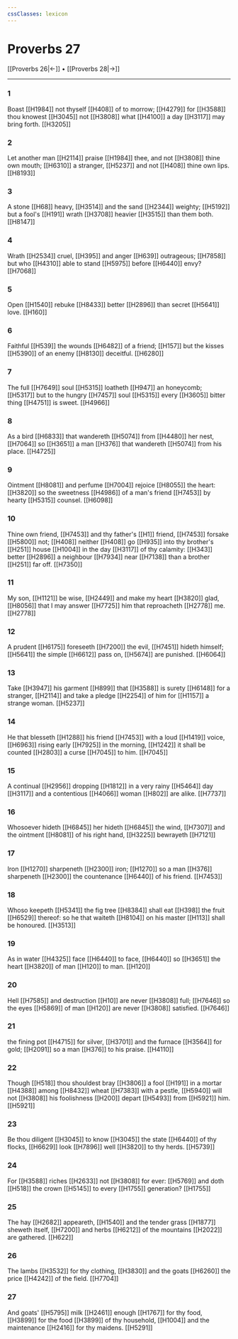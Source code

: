 ```yaml
---
cssClasses: lexicon
---
```

# Proverbs 27

[[Proverbs 26|←]] • [[Proverbs 28|→]]

---

### 1
Boast [[H1984]] not thyself [[H408]] of to morrow; [[H4279]] for [[H3588]] thou knowest [[H3045]] not [[H3808]] what [[H4100]] a day [[H3117]] may bring forth. [[H3205]]

### 2
Let another man [[H2114]] praise [[H1984]] thee, and not [[H3808]] thine own mouth; [[H6310]] a stranger, [[H5237]] and not [[H408]] thine own lips. [[H8193]]

### 3
A stone [[H68]] heavy, [[H3514]] and the sand [[H2344]] weighty; [[H5192]] but a fool's [[H191]] wrath [[H3708]] heavier [[H3515]] than them both. [[H8147]]

### 4
Wrath [[H2534]] cruel, [[H395]] and anger [[H639]] outrageous; [[H7858]] but who [[H4310]] able to stand [[H5975]] before [[H6440]] envy? [[H7068]]

### 5
Open [[H1540]] rebuke [[H8433]] better [[H2896]] than secret [[H5641]] love. [[H160]]

### 6
Faithful [[H539]] the wounds [[H6482]] of a friend; [[H157]] but the kisses [[H5390]] of an enemy [[H8130]] deceitful. [[H6280]]

### 7
The full [[H7649]] soul [[H5315]] loatheth [[H947]] an honeycomb; [[H5317]] but to the hungry [[H7457]] soul [[H5315]] every [[H3605]] bitter thing [[H4751]] is sweet. [[H4966]]

### 8
As a bird [[H6833]] that wandereth [[H5074]] from [[H4480]] her nest, [[H7064]] so [[H3651]] a man [[H376]] that wandereth [[H5074]] from his place. [[H4725]]

### 9
Ointment [[H8081]] and perfume [[H7004]] rejoice [[H8055]] the heart: [[H3820]] so the sweetness [[H4986]] of a man's friend [[H7453]] by hearty [[H5315]] counsel. [[H6098]]

### 10
Thine own friend, [[H7453]] and thy father's [[H1]] friend, [[H7453]] forsake [[H5800]] not; [[H408]] neither [[H408]] go [[H935]] into thy brother's [[H251]] house [[H1004]] in the day [[H3117]] of thy calamity: [[H343]] better [[H2896]] a neighbour [[H7934]] near [[H7138]] than a brother [[H251]] far off. [[H7350]]

### 11
My son, [[H1121]] be wise, [[H2449]] and make my heart [[H3820]] glad, [[H8056]] that I may answer [[H7725]] him that reproacheth [[H2778]] me. [[H2778]]

### 12
A prudent [[H6175]] foreseeth [[H7200]] the evil, [[H7451]] hideth himself; [[H5641]] the simple [[H6612]] pass on, [[H5674]] are punished. [[H6064]]

### 13
Take [[H3947]] his garment [[H899]] that [[H3588]] is surety [[H6148]] for a stranger, [[H2114]] and take a pledge [[H2254]] of him for [[H1157]] a strange woman. [[H5237]]

### 14
He that blesseth [[H1288]] his friend [[H7453]] with a loud [[H1419]] voice, [[H6963]] rising early [[H7925]] in the morning, [[H1242]] it shall be counted [[H2803]] a curse [[H7045]] to him. [[H7045]]

### 15
A continual [[H2956]] dropping [[H1812]] in a very rainy [[H5464]] day [[H3117]] and a contentious [[H4066]] woman [[H802]] are alike. [[H7737]]

### 16
Whosoever hideth [[H6845]] her hideth [[H6845]] the wind, [[H7307]] and the ointment [[H8081]] of his right hand, [[H3225]] bewrayeth [[H7121]]

### 17
Iron [[H1270]] sharpeneth [[H2300]] iron; [[H1270]] so a man [[H376]] sharpeneth [[H2300]] the countenance [[H6440]] of his friend. [[H7453]]

### 18
Whoso keepeth [[H5341]] the fig tree [[H8384]] shall eat [[H398]] the fruit [[H6529]] thereof: so he that waiteth [[H8104]] on his master [[H113]] shall be honoured. [[H3513]]

### 19
As in water [[H4325]] face [[H6440]] to face, [[H6440]] so [[H3651]] the heart [[H3820]] of man [[H120]] to man. [[H120]]

### 20
Hell [[H7585]] and destruction [[H10]] are never [[H3808]] full; [[H7646]] so the eyes [[H5869]] of man [[H120]] are never [[H3808]] satisfied. [[H7646]]

### 21
the fining pot [[H4715]] for silver, [[H3701]] and the furnace [[H3564]] for gold; [[H2091]] so a man [[H376]] to his praise. [[H4110]]

### 22
Though [[H518]] thou shouldest bray [[H3806]] a fool [[H191]] in a mortar [[H4388]] among [[H8432]] wheat [[H7383]] with a pestle, [[H5940]] will not [[H3808]] his foolishness [[H200]] depart [[H5493]] from [[H5921]] him. [[H5921]]

### 23
Be thou diligent [[H3045]] to know [[H3045]] the state [[H6440]] of thy flocks, [[H6629]] look [[H7896]] well [[H3820]] to thy herds. [[H5739]]

### 24
For [[H3588]] riches [[H2633]] not [[H3808]] for ever: [[H5769]] and doth [[H518]] the crown [[H5145]] to every [[H1755]] generation? [[H1755]]

### 25
The hay [[H2682]] appeareth, [[H1540]] and the tender grass [[H1877]] sheweth itself, [[H7200]] and herbs [[H6212]] of the mountains [[H2022]] are gathered. [[H622]]

### 26
The lambs [[H3532]] for thy clothing, [[H3830]] and the goats [[H6260]] the price [[H4242]] of the field. [[H7704]]

### 27
And goats' [[H5795]] milk [[H2461]] enough [[H1767]] for thy food, [[H3899]] for the food [[H3899]] of thy household, [[H1004]] and the maintenance [[H2416]] for thy maidens. [[H5291]]